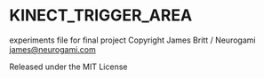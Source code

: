 # KINECT_TRIGGER_AREA
experiments file for final project
Copyright James Britt / Neurogami 
james@neurogami.com

Released under the MIT License
